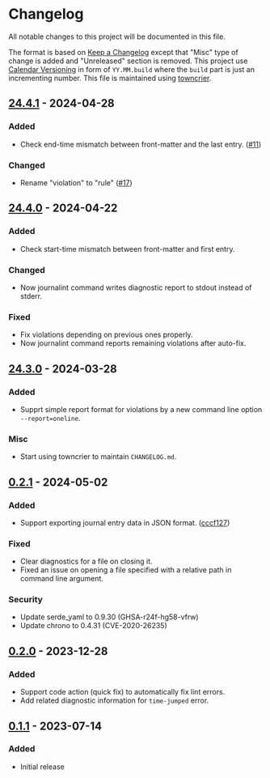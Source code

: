 <!-- markdownlint-disable no-duplicate-heading -->

# Changelog

All notable changes to this project will be documented in this file.

The format is based on [Keep a Changelog](https://keepachangelog.com/en/1.1.0/)
except that "Misc" type of change is added and "Unreleased" section is removed.
This project use [Calendar Versioning](https://calver.org/) in form of
`YY.MM.build` where the `build` part is just an incrementing number. This file
is maintained using [towncrier](https://towncrier.readthedocs.io/).

<!-- towncrier release notes start -->

## [24.4.1](https://github.com/sgryjp/journalint/tree/24.4.1) - 2024-04-28

### Added

- Check end-time mismatch between front-matter and the last entry.
  ([#11](https://github.com/sgryjp/journalint/issues/11))

### Changed

- Rename "violation" to "rule"
  ([#17](https://github.com/sgryjp/journalint/issues/17))

## [24.4.0](https://github.com/sgryjp/journalint/tree/24.4.0) - 2024-04-22

### Added

- Check start-time mismatch between front-matter and first entry.

### Changed

- Now journalint command writes diagnostic report to stdout instead of stderr.

### Fixed

- Fix violations depending on previous ones properly.
- Now journalint command reports remaining violations after auto-fix.

## [24.3.0](https://github.com/sgryjp/journalint/tree/22.3.0) - 2024-03-28

### Added

- Supprt simple report format for violations by a new command line option
  `--report=oneline`.

### Misc

- Start using towncrier to maintain `CHANGELOG.md`.

## [0.2.1](https://github.com/sgryjp/journalint/tree/0.2.1) - 2024-05-02

### Added

- Support exporting journal entry data in JSON format.
  ([cccf127](https://github.com/sgryjp/journalint/commit/cccf127d465f4bfa3880914c97592364496be598))

### Fixed

- Clear diagnostics for a file on closing it.
- Fixed an issue on opening a file specified with a relative path in command
  line argument.

### Security

- Update serde_yaml to 0.9.30 (GHSA-r24f-hg58-vfrw)
- Update chrono to 0.4.31 (CVE-2020-26235)

## [0.2.0](https://github.com/sgryjp/journalint/tree/0.2.0) - 2023-12-28

### Added

- Support code action (quick fix) to automatically fix lint errors.
- Add related diagnostic information for `time-jumped` error.

## [0.1.1](https://github.com/sgryjp/journalint/tree/0.1.1) - 2023-07-14

### Added

- Initial release
